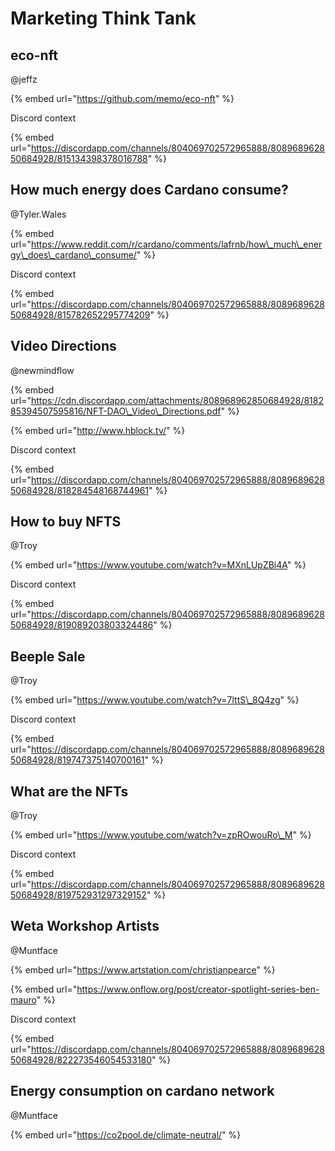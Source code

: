 # Marketing Think Tank

## eco-nft

@jeffz

{% embed url="https://github.com/memo/eco-nft" %}

Discord context

{% embed url="https://discordapp.com/channels/804069702572965888/808968962850684928/815134398378016788" %}

## How much energy does Cardano consume?

@Tyler.Wales

{% embed url="https://www.reddit.com/r/cardano/comments/lafrnb/how\_much\_energy\_does\_cardano\_consume/" %}

Discord context

{% embed url="https://discordapp.com/channels/804069702572965888/808968962850684928/815782652295774209" %}

## Video Directions

@newmindflow

{% embed url="https://cdn.discordapp.com/attachments/808968962850684928/818285394507595816/NFT-DAO\_Video\_Directions.pdf" %}

{% embed url="http://www.hblock.tv/" %}

Discord context

{% embed url="https://discordapp.com/channels/804069702572965888/808968962850684928/818284548168744961" %}

## How to buy NFTS

@Troy

{% embed url="https://www.youtube.com/watch?v=MXnLUpZBi4A" %}

Discord context

{% embed url="https://discordapp.com/channels/804069702572965888/808968962850684928/819089203803324486" %}

## Beeple Sale

@Troy

{% embed url="https://www.youtube.com/watch?v=7lttS\_8Q4zg" %}

Discord context

{% embed url="https://discordapp.com/channels/804069702572965888/808968962850684928/819747375140700161" %}

## What are the NFTs

@Troy

{% embed url="https://www.youtube.com/watch?v=zpROwouRo\_M" %}

Discord context

{% embed url="https://discordapp.com/channels/804069702572965888/808968962850684928/819752931297329152" %}

## Weta Workshop Artists

@Muntface

{% embed url="https://www.artstation.com/christianpearce" %}

{% embed url="https://www.onflow.org/post/creator-spotlight-series-ben-mauro" %}

Discord context

{% embed url="https://discordapp.com/channels/804069702572965888/808968962850684928/822273546054533180" %}

## Energy consumption on cardano network

@Muntface

{% embed url="https://co2pool.de/climate-neutral/" %}



